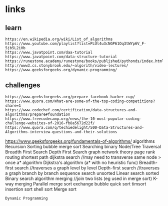 # links
## learn
    https://en.wikipedia.org/wiki/List_of_algorithms
    https://www.youtube.com/playlist?list=PLUl4u3cNGP61Oq3tWYp6V_F-5jb5L2iHb
    https://www.javatpoint.com/daa-tutorial
    https://www.javatpoint.com/data-structure-tutorial
    https://runestone.academy/runestone/books/published/pythonds/index.html
    http://www3.cs.stonybrook.edu/~algorith/video-lectures/
    https://www.geeksforgeeks.org/dynamic-programming/
## challenges
    https://www.geeksforgeeks.org/prepare-facebook-hacker-cup/
    https://www.quora.com/What-are-some-of-the-top-coding-competitions?share=1
    https://www.codechef.com/certification/data-structures-and-algorithms/prepare#foundation
    https://www.freecodecamp.org/news/the-10-most-popular-coding-challenge-websites-of-2016-fb8a5672d22f/
    https://www.quora.com/q/techiedelight/500-Data-Structures-and-Algorithms-interview-questions-and-their-solutions


https://www.geeksforgeeks.org/fundamentals-of-algorithms/
    algorithms
    Recursion
    Sorting
        bubble
        merge
        sort
    Searching
        binary 
    Node/Tree Traversal
        Breadth First Search
        Depth First Search
    graph
        network theory
            page rank
        routing
            shortest path
                dijkstra
        search //may need to transverse same node > once
            a* algorithm
            Dijkstra's algorithm (a* with no heuristic func)
            Breadth-first search //traverses a graph level by level
            Depth-first search //traverses a graph branch by branch
    sequence
        search
            unsorted
                Linear search
            sorted
                Binary search algorithm
        merging //join two lists (eg used in merge sort)
            K-way merging
            Parallel merge 
        sort
            exchange
                bubble
                quick sort
            timsort
            insertion sort
                shell sort
            Merge sort


    Dynamic Programming
